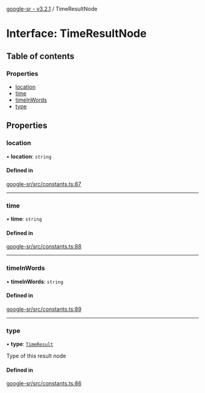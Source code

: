 [google-sr - v3.2.1](../README.md) / TimeResultNode

# Interface: TimeResultNode

## Table of contents

### Properties

- [location](TimeResultNode.md#location)
- [time](TimeResultNode.md#time)
- [timeInWords](TimeResultNode.md#timeinwords)
- [type](TimeResultNode.md#type)

## Properties

### location

• **location**: `string`

#### Defined in

[google-sr/src/constants.ts:87](https://github.com/typicalninja/google-sr/blob/eafa30a/packages/google-sr/src/constants.ts#L87)

___

### time

• **time**: `string`

#### Defined in

[google-sr/src/constants.ts:88](https://github.com/typicalninja/google-sr/blob/eafa30a/packages/google-sr/src/constants.ts#L88)

___

### timeInWords

• **timeInWords**: `string`

#### Defined in

[google-sr/src/constants.ts:89](https://github.com/typicalninja/google-sr/blob/eafa30a/packages/google-sr/src/constants.ts#L89)

___

### type

• **type**: [`TimeResult`](../enums/ResultTypes.md#timeresult)

Type of this result node

#### Defined in

[google-sr/src/constants.ts:86](https://github.com/typicalninja/google-sr/blob/eafa30a/packages/google-sr/src/constants.ts#L86)

